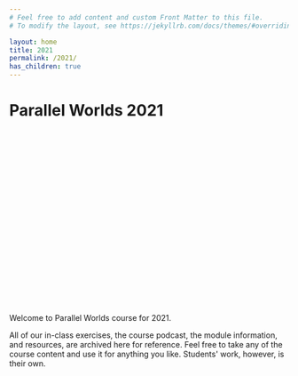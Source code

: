 ```yaml
---
# Feel free to add content and custom Front Matter to this file.
# To modify the layout, see https://jekyllrb.com/docs/themes/#overriding-theme-defaults

layout: home
title: 2021
permalink: /2021/
has_children: true
---
```


<h1>Parallel Worlds 2021</h1>


<iframe width="560" height="315" src="https://www.youtube.com/embed/NaEKB8auOhY" frameborder="0" allow="accelerometer; autoplay; clipboard-write; encrypted-media; gyroscope; picture-in-picture" allowfullscreen></iframe>

Welcome to Parallel Worlds course for 2021.

All of our in-class exercises, the course podcast, the module information, and resources, are archived here for reference. Feel free to take any of the course content and use it for anything you like. Students' work, however, is their own.
